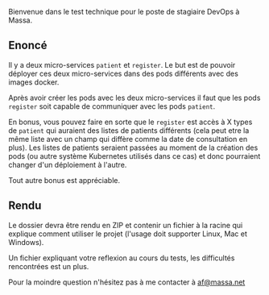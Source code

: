Bienvenue dans le test technique pour le poste de stagiaire DevOps à Massa.

## Enoncé

Il y a deux micro-services `patient` et `register`. Le but est de pouvoir déployer ces deux micro-services dans des pods différents avec des images docker.

Après avoir créer les pods avec les deux micro-services il faut que les pods `register` soit capable de communiquer avec les pods `patient`.

En bonus, vous pouvez faire en sorte que le `register` est accès à X types de `patient` qui auraient des listes de patients différents (cela peut etre la même liste avec un champ qui diffère comme la date de consultation en plus). Les listes de patients seraient passées au moment de la création des pods (ou autre système Kubernetes utilisés dans ce cas) et donc pourraient changer d'un déploiement à l'autre.

Tout autre bonus est appréciable.

## Rendu

Le dossier devra être rendu en ZIP et contenir un fichier à la racine qui explique comment utiliser le projet (l'usage doit supporter Linux, Mac et Windows).

Un fichier expliquant votre reflexion au cours du tests, les difficultés rencontrées est un plus.

Pour la moindre question n'hésitez pas à me contacter à af@massa.net